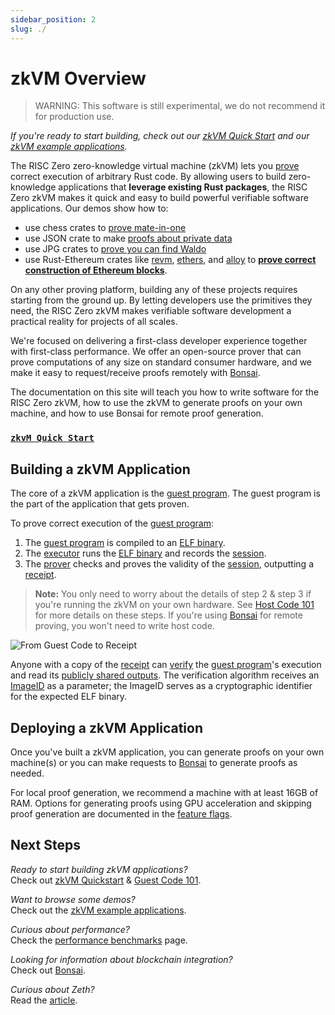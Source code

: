 ```yaml
---
sidebar_position: 2
slug: ./
---
```


# zkVM Overview

> WARNING: This software is still experimental, we do not recommend it for production use.

_If you're ready to start building, check out our [zkVM Quick Start] and our [zkVM example applications]._

The RISC Zero zero-knowledge virtual machine (zkVM) lets you [prove] correct execution of arbitrary Rust code.
By allowing users to build zero-knowledge applications that **leverage existing Rust packages**, the RISC Zero zkVM makes it quick and easy to build powerful verifiable software applications.
Our demos show how to:

- use chess crates to [prove mate-in-one]
- use JSON crate to make [proofs about private data]
- use JPG crates to [prove you can find Waldo]
- use Rust-Ethereum crates like [revm], [ethers], and [alloy] to **[prove correct construction of Ethereum blocks]**.

On any other proving platform, building any of these projects requires starting from the ground up.
By letting developers use the primitives they need, the RISC Zero zkVM makes verifiable software development a practical reality for projects of all scales.

We're focused on delivering a first-class developer experience together with first-class performance.
We offer an open-source prover that can prove computations of any size on standard consumer hardware, and we make it easy to request/receive proofs remotely with [Bonsai].

The documentation on this site will teach you how to write software for the RISC Zero zkVM, how to use the zkVM to generate proofs on your own machine, and how to use Bonsai for remote proof generation.

### [`zkvM Quick Start`]

## Building a zkVM Application

The core of a zkVM application is the [guest program].
The guest program is the part of the application that gets proven.

To prove correct execution of the [guest program]:

1. The [guest program] is compiled to an [ELF binary]. <br />
2. The [executor] runs the [ELF binary] and records the [session].
3. The [prover] checks and proves the validity of the [session], outputting a [receipt].

> **Note:** You only need to worry about the details of step 2 & step 3 if you're running the zkVM on your own hardware.
> See [Host Code 101] for more details on these steps.
> If you're using [Bonsai] for remote proving, you won't need to write host code.

![From Guest Code to Receipt](/diagrams/from-rust-to-receipt.png)

Anyone with a copy of the [receipt] can [verify] the [guest program]'s execution and read its [publicly shared outputs].
The verification algorithm receives an [ImageID] as a parameter; the ImageID serves as a cryptographic identifier for the expected ELF binary.

## Deploying a zkVM Application

Once you've built a zkVM application, you can generate proofs on your own machine(s) or you can make requests to [Bonsai] to generate proofs as needed.

For local proof generation, we recommend a machine with at least 16GB of RAM.
Options for generating proofs using GPU acceleration and skipping proof generation are documented in the [feature flags].

## Next Steps

_Ready to start building zkVM applications?_ <br />
Check out [zkVM Quickstart](quickstart.md) & [Guest Code 101](developer-guide/guest-code-101.md).

_Want to browse some demos?_ <br />
Check out the [zkVM example applications].

_Curious about performance?_ <br />
Check the [performance benchmarks] page.

_Looking for information about blockchain integration?_ <br />
Check out [Bonsai].

_Curious about Zeth?_<br />
Read the [article](https://risczero.com/news/zeth-release).

[`zkVM Quick Start`]: ./quickstart.md
[alloy]: https://github.com/alloy-rs
[Bonsai]: ../bonsai/
[ELF binary]: /terminology#elf-binary
[ethers]: https://github.com/ethers-io/ethers.js
[executor]: /terminology#executor
[feature flags]: https://github.com/risc0/risc0#feature-flags
[guest program]: developer-guide/guest-code-101.md
[Host Code 101]: developer-guide/host-code-101.md
[imageID]: /terminology#image-id
[performance benchmarks]: ./benchmarks.md
[proofs about private data]: https://github.com/risc0/risc0/tree/release-0.18/examples/json#json-example
[prove]: /terminology#validity-proof
[prove correct construction of Ethereum blocks]: https://risczero.com/news/zeth-release
[prove mate-in-one]: https://github.com/risc0/risc0/tree/release-0.18/examples/chess#zk-checkmate
[prove you can find Waldo]: https://www.risczero.com/news/waldo
[prover]: /terminology#prover
[publicly shared outputs]: /terminology#journal
[receipt]: developer-guide/receipts.md
[revm]: https://github.com/bluealloy/revm
[session]: /terminology#session
[verify]: /terminology#verify
[zkVM example applications]: https://github.com/risc0/risc0/tree/release-0.18/examples
[zkVM Quick Start]: ./quickstart.md
